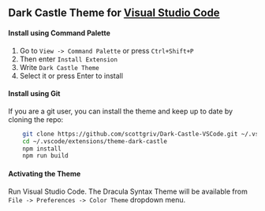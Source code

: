 ## Dark Castle Theme for [Visual Studio Code](https://code.visualstudio.com/)

#### Install using Command Palette

1.  Go to `View -> Command Palette` or press `Ctrl+Shift+P`
2.  Then enter `Install Extension`
3.  Write `Dark Castle Theme`
4.  Select it or press Enter to install

#### Install using Git

If you are a git user, you can install the theme and keep up to date by cloning the repo:

```bash
    git clone https://github.com/scottgriv/Dark-Castle-VSCode.git ~/.vscode/extensions/theme-dark-castle
    cd ~/.vscode/extensions/theme-dark-castle
    npm install
    npm run build
```

#### Activating the Theme

Run Visual Studio Code. The Dracula Syntax Theme will be available from `File -> Preferences -> Color Theme` dropdown menu.

